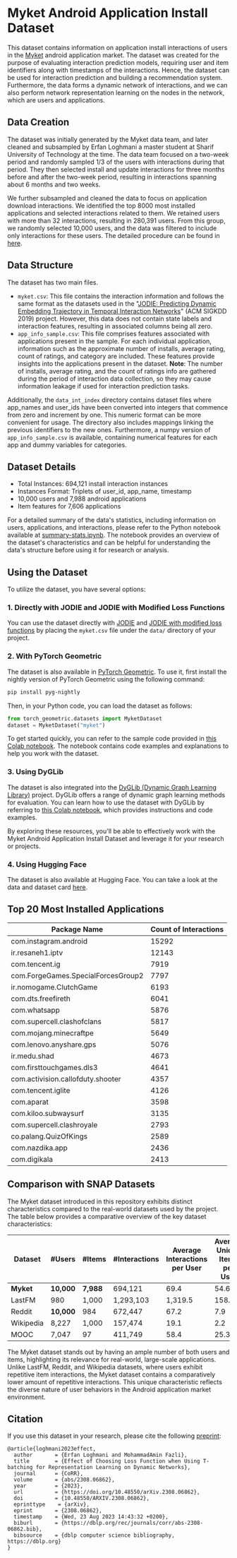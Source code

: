 # Myket Android Application Install Dataset

This dataset contains information on application install interactions of users in the [Myket](https://myket.ir/) android application market. The dataset was created for the purpose of evaluating interaction prediction models, requiring user and item identifiers along with timestamps of the interactions. Hence, the dataset can be used for interaction prediction and building a recommendation system. Furthermore, the data forms a dynamic network of interactions, and we can also perform network representation learning on the nodes in the network, which are users and applications.

## Data Creation

The dataset was initially generated by the Myket data team, and later cleaned and subsampled by Erfan Loghmani a master student at Sharif University of Technology at the time. The data team focused on a two-week period and randomly sampled 1/3 of the users with interactions during that period. They then selected install and update interactions for three months before and after the two-week period, resulting in interactions spanning about 6 months and two weeks.

We further subsampled and cleaned the data to focus on application download interactions. We identified the top 8000 most installed applications and selected interactions related to them. We retained users with more than 32 interactions, resulting in 280,391 users. From this group, we randomly selected 10,000 users, and the data was filtered to include only interactions for these users. The detailed procedure can be found in [here](create_data.ipynb).

## Data Structure

The dataset has two main files.

- `myket.csv`: This file contains the interaction information and follows the same format as the datasets used in the "[JODIE: Predicting Dynamic Embedding Trajectory in Temporal Interaction Networks](https://github.com/claws-lab/jodie)" (ACM SIGKDD 2019) project. However, this data does not contain state labels and interaction features, resulting in associated columns being all zero.
- `app_info_sample.csv`: This file comprises features associated with applications present in the sample. For each individual application, information such as the approximate number of installs, average rating, count of ratings, and category are included. These features provide insights into the applications present in the dataset. **Note**: The number of installs, average rating, and the count of ratings info are gathered during the period of interaction data collection, so they may cause information leakage if used for interaction prediction tasks.

Additionally, the `data_int_index` directory contains dataset files where app_names and user_ids have been converted into integers that commence from zero and increment by one. This numeric format can be more convenient for usage. The directory also includes mappings linking the previous identifiers to the new ones. Furthermore, a numpy version of `app_info_sample.csv` is available, containing numerical features for each app and dummy variables for categories.

## Dataset Details

- Total Instances: 694,121 install interaction instances
- Instances Format: Triplets of user_id, app_name, timestamp
- 10,000 users and 7,988 android applications
- Item features for 7,606 applications

For a detailed summary of the data's statistics, including information on users, applications, and interactions, please refer to the Python notebook available at [summary-stats.ipynb](summary-stats.ipynb). The notebook provides an overview of the dataset's characteristics and can be helpful for understanding the data's structure before using it for research or analysis.

## Using the Dataset

To utilize the dataset, you have several options:

### 1. Directly with JODIE and JODIE with Modified Loss Functions

You can use the dataset directly with [JODIE](https://github.com/claws-lab/jodie) and [JODIE with modified loss functions](https://github.com/erfanloghmani/effect-of-loss-function-tbatching) by placing the `myket.csv` file under the `data/` directory of your project.

### 2. With PyTorch Geometric

The dataset is also available in [PyTorch Geometric](https://pytorch-geometric.readthedocs.io/en/latest/generated/torch_geometric.datasets.MyketDataset.html). To use it, first install the nightly version of PyTorch Geometric using the following command:

```bash
pip install pyg-nightly
```

Then, in your Python code, you can load the dataset as follows:

```python
from torch_geometric.datasets import MyketDataset
dataset = MyketDataset("myket")
```

To get started quickly, you can refer to the sample code provided in [this Colab notebook](https://colab.research.google.com/drive/1dGqOu9akCcskI1NTFEVvFNmxznz4o-l7?usp=sharing). The notebook contains code examples and explanations to help you work with the dataset.

### 3. Using DyGLib

The dataset is also integrated into the [DyGLib (Dynamic Graph Learning Library)](https://github.com/yule-BUAA/DyGLib) project. DyGLib offers a range of dynamic graph learning methods for evaluation. You can learn how to use the dataset with DyGLib by referring to [this Colab notebook](https://colab.research.google.com/drive/1UV6DkoYerQfxyebt4QrUJhLgNZH0XPBl?usp=sharing), which provides instructions and code examples.

By exploring these resources, you'll be able to effectively work with the Myket Android Application Install Dataset and leverage it for your research or projects.

### 4. Using Hugging Face

The dataset is also available at Hugging Face. You can take a look at the data and dataset card [here](https://huggingface.co/datasets/erfanloghmani/myket-android-application-recommendation-dataset).

## Top 20 Most Installed Applications

| Package Name                       | Count of Interactions |
| ---------------------------------- | --------------------- |
| com.instagram.android              | 15292                 |
| ir.resaneh1.iptv                   | 12143                 |
| com.tencent.ig                     | 7919                  |
| com.ForgeGames.SpecialForcesGroup2 | 7797                  |
| ir.nomogame.ClutchGame             | 6193                  |
| com.dts.freefireth                 | 6041                  |
| com.whatsapp                       | 5876                  |
| com.supercell.clashofclans         | 5817                  |
| com.mojang.minecraftpe             | 5649                  |
| com.lenovo.anyshare.gps            | 5076                  |
| ir.medu.shad                       | 4673                  |
| com.firsttouchgames.dls3           | 4641                  |
| com.activision.callofduty.shooter  | 4357                  |
| com.tencent.iglite                 | 4126                  |
| com.aparat                         | 3598                  |
| com.kiloo.subwaysurf               | 3135                  |
| com.supercell.clashroyale          | 2793                  |
| co.palang.QuizOfKings              | 2589                  |
| com.nazdika.app                    | 2436                  |
| com.digikala                       | 2413                  |

## Comparison with SNAP Datasets

The Myket dataset introduced in this repository exhibits distinct characteristics compared to the real-world datasets used by the project. The table below provides a comparative overview of the key dataset characteristics:

| Dataset         | #Users           | #Items          | #Interactions | Average Interactions per User | Average Unique Items per User |
| --------------- | ---------------- | --------------- | ------------- | ----------------------------- | ----------------------------- |
| **Myket** | **10,000** | **7,988** | 694,121       | 69.4                          | 54.6                          |
| LastFM          | 980              | 1,000           | 1,293,103     | 1,319.5                       | 158.2                         |
| Reddit          | **10,000** | 984             | 672,447       | 67.2                          | 7.9                           |
| Wikipedia       | 8,227            | 1,000           | 157,474       | 19.1                          | 2.2                           |
| MOOC            | 7,047            | 97              | 411,749       | 58.4                          | 25.3                          |

The Myket dataset stands out by having an ample number of both users and items, highlighting its relevance for real-world, large-scale applications. Unlike LastFM, Reddit, and Wikipedia datasets, where users exhibit repetitive item interactions, the Myket dataset contains a comparatively lower amount of repetitive interactions. This unique characteristic reflects the diverse nature of user behaviors in the Android application market environment.

## Citation

If you use this dataset in your research, please cite the following [preprint](https://arxiv.org/abs/2308.06862):

```
@article{loghmani2023effect,
  author       = {Erfan Loghmani and MohammadAmin Fazli},
  title        = {Effect of Choosing Loss Function when Using T-batching for Representation Learning on Dynamic Networks},
  journal      = {CoRR},
  volume       = {abs/2308.06862},
  year         = {2023},
  url          = {https://doi.org/10.48550/arXiv.2308.06862},
  doi          = {10.48550/ARXIV.2308.06862},
  eprinttype    = {arXiv},
  eprint       = {2308.06862},
  timestamp    = {Wed, 23 Aug 2023 14:43:32 +0200},
  biburl       = {https://dblp.org/rec/journals/corr/abs-2308-06862.bib},
  bibsource    = {dblp computer science bibliography, https://dblp.org}
}
```
